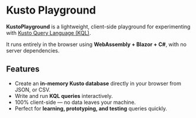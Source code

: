 # Kusto Playground

**KustoPlayground** is a lightweight, client-side playground for experimenting with [Kusto Query Language (KQL)](https://learn.microsoft.com/en-us/azure/data-explorer/kusto/query/).  

It runs entirely in the browser using **WebAssembly + Blazor + C#**, with no server dependencies.

## Features
- Create an **in-memory Kusto database** directly in your browser from JSON, or CSV.
- Write and run **KQL queries** interactively.
- 100% client-side — no data leaves your machine.
- Perfect for **learning, prototyping, and testing** queries quickly.
